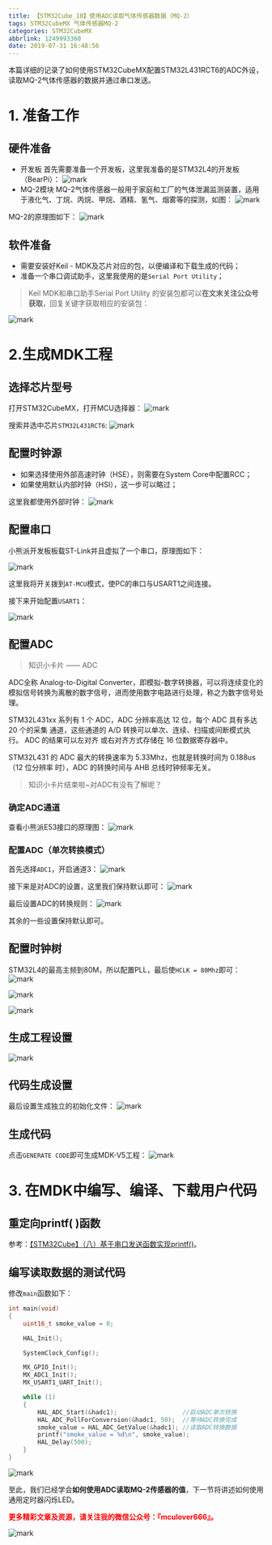 ```yaml
---
title: 【STM32Cube_10】使用ADC读取气体传感器数据（MQ-2）
tags: STM32CubeMX 气体传感器MQ-2
categories: STM32CubeMX
abbrlink: 1249993360
date: 2019-07-31 16:48:56
---
```


本篇详细的记录了如何使用STM32CubeMX配置STM32L431RCT6的ADC外设，读取MQ-2气体传感器的数据并通过串口发送。
<!--more-->

# 1. 准备工作
## 硬件准备
- 开发板
首先需要准备一个开发板，这里我准备的是STM32L4的开发板（BearPi）：
![mark](http://mculover666.cn/image/20190806/9uiPTi5odYSj.png?imageslim)
- MQ-2模块
MQ-2气体传感器一般用于家庭和工厂的气体泄漏监测装置，适用于液化气、丁烷、丙烷、甲烷、酒精、氢气、烟雾等的探测，如图：
![mark](http://mculover666.cn/image/20190806/DYWw34Cxn6Jl.png?imageslim)

MQ-2的原理图如下：
![mark](http://mculover666.cn/image/20190806/39fP6PTeK7OD.png?imageslim)

## 软件准备
- 需要安装好Keil - MDK及芯片对应的包，以便编译和下载生成的代码；
- 准备一个串口调试助手，这里我使用的是`Serial Port Utility`；

>Keil MDK和串口助手Serial Port Utility 的安装包都可以**在文末关注公众号获取**，回复关键字获取相应的安装包：

![mark](http://mculover666.cn/image/20190814/gubaOwmETp1w.png?imageslim)

# 2.生成MDK工程
## 选择芯片型号
打开STM32CubeMX，打开MCU选择器：
![mark](http://mculover666.cn/image/20190806/gBP6glmUSH80.png?imageslim)

搜索并选中芯片`STM32L431RCT6`:
![mark](http://mculover666.cn/image/20190806/gnyHwdl53uVD.png?imageslim)

## 配置时钟源
- 如果选择使用外部高速时钟（HSE），则需要在System Core中配置RCC；
- 如果使用默认内部时钟（HSI），这一步可以略过；

这里我都使用外部时钟：
![mark](http://mculover666.cn/image/20190806/k593lGGb5tlW.png?imageslim)

## 配置串口
小熊派开发板板载ST-Link并且虚拟了一个串口，原理图如下：

![mark](http://mculover666.cn/image/20190814/IwyXONVefPx9.png?imageslim)

这里我将开关拨到`AT-MCU`模式，使PC的串口与USART1之间连接。

接下来开始配置`USART1`：

![mark](http://mculover666.cn/image/20190814/nLMRMYtmzghl.png?imageslim)


## 配置ADC

>知识小卡片 —— ADC

ADC全称 Analog-to-Digital Converter，即模拟-数字转换器，可以将连续变化的模拟信号转换为离散的数字信号，进而使用数字电路进行处理，称之为数字信号处理。

STM32L431xx 系列有 1 个 ADC，ADC 分辨率高达 12 位，每个 ADC 具有多达 20 个的采集
通道，这些通道的 A/D 转换可以单次、连续、扫描或间断模式执行。 ADC 的结果可以左对齐
或右对齐方式存储在 16 位数据寄存器中。

STM32L431 的 ADC 最大的转换速率为 5.33Mhz，也就是转换时间为 0.188us（12 位分辨率
时），ADC 的转换时间与 AHB 总线时钟频率无关。

>知识小卡片结束啦~对ADC有没有了解呢？

### 确定ADC通道
查看小熊派E53接口的原理图：
![mark](http://mculover666.cn/image/20190806/whMjICDhBLkz.png?imageslim)

### 配置ADC（单次转换模式）
首先选择`ADC1`，开启通道3：
![mark](http://mculover666.cn/image/20190806/4W3UD4FP2vfB.png?imageslim)

接下来是对ADC的设置，这里我们保持默认即可：
![mark](http://mculover666.cn/image/20190806/y1bnlxAf4IOd.png?imageslim)

最后设置ADC的转换规则：
![mark](http://mculover666.cn/image/20190806/TnzK4JjLXoeD.png?imageslim)

其余的一些设置保持默认即可。

## 配置时钟树
STM32L4的最高主频到80M，所以配置PLL，最后使`HCLK = 80Mhz`即可：
![mark](http://mculover666.cn/image/20190806/1TQg7frjRpVr.png?imageslim)

![mark](http://mculover666.cn/image/20190808/EVKCwrQNEWcl.png?imageslim)

![mark](http://mculover666.cn/image/20190806/Dje8nuTMdpQY.png?imageslim)


## 生成工程设置
![mark](http://mculover666.cn/image/20190806/0siSY6f3zQJV.png?imageslim)

## 代码生成设置
最后设置生成独立的初始化文件：
![mark](http://mculover666.cn/image/20190806/T6WvSK6Dfpts.png?imageslim)

## 生成代码
点击`GENERATE CODE`即可生成MDK-V5工程：
![mark](http://mculover666.cn/image/20190806/s0jGhLBWW6Cm.png?imageslim)

# 3. 在MDK中编写、编译、下载用户代码
## 重定向printf( )函数
参考：[【STM32Cube】（八）基于串口发送函数实现printf()](https://blog.csdn.net/Mculover666/article/details/95975461)。


## 编写读取数据的测试代码
修改`main`函数如下：
```c
int main(void)
{
	uint16_t smoke_value = 0;

    HAL_Init();

    SystemClock_Config();

    MX_GPIO_Init();
    MX_ADC1_Init();
    MX_USART1_UART_Init();

    while (1)
    {
        HAL_ADC_Start(&hadc1);	                //启动ADC单次转换
        HAL_ADC_PollForConversion(&hadc1, 50);	//等待ADC转换完成
        smoke_value = HAL_ADC_GetValue(&hadc1); //读取ADC转换数据
        printf("smoke_value = %d\n", smoke_value);
        HAL_Delay(500);
    }
}
```
![mark](http://mculover666.cn/image/20190806/6jtuYrH0Mdot.png?imageslim)

至此，我们已经学会**如何使用ADC读取MQ-2传感器的值**，下一节将讲述如何使用通用定时器闪烁LED。

**<font color="#FF0000">更多精彩文章及资源，请关注我的微信公众号：『mculover666』。</font>**

![mark](http://mculover666.cn/image/20190814/NQqt1eRxrl1K.png?imageslim)

